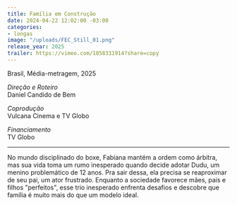 ```yaml
---
title: Família em Construção
date: 2024-04-22 12:02:00 -03:00
categories:
- longas
image: "/uploads/FEC_Still_01.png"
release_year: 2025
trailer: https://vimeo.com/1058331914?share=copy
---
```


Brasil, Média-metragem, 2025

*Direção e Roteiro*\
Daniel Candido de Bem

*Coprodução*\
Vulcana Cinema e TV Globo

*Financiamento*\
TV Globo

***

No mundo disciplinado do boxe, Fabiana mantém a ordem como árbitra, mas sua vida toma um rumo inesperado quando decide adotar Dudu, um menino problemático de 12 anos. Pra sair dessa, ela precisa se reaproximar de seu pai, um ator frustrado.
Enquanto a sociedade favorece mães, pais e filhos "perfeitos", esse trio inesperado enfrenta desafios e descobre que família é muito mais do que um modelo ideal.
